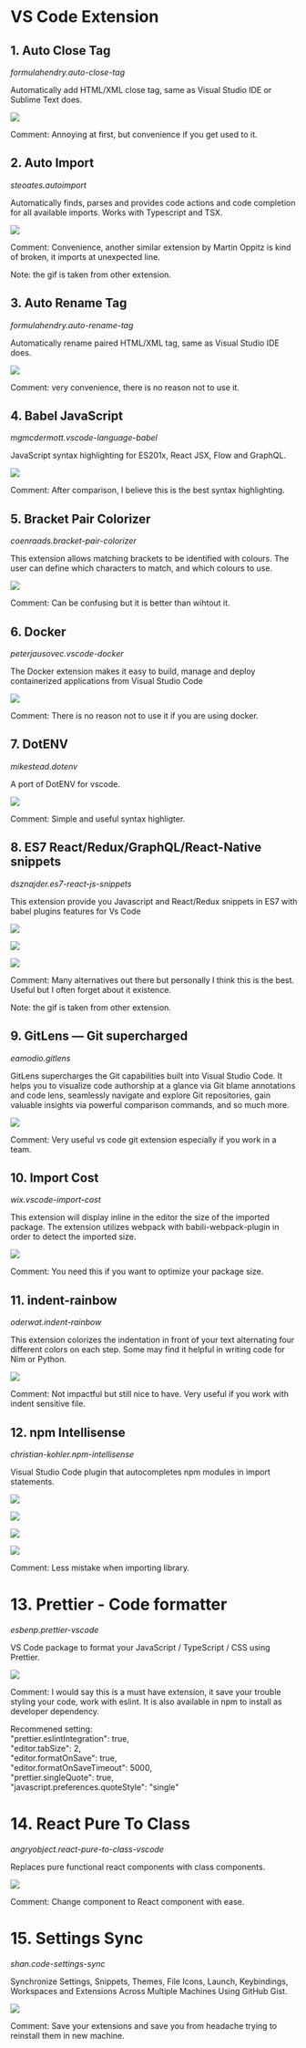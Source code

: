 # VS Code Extension

## 1. Auto Close Tag

_formulahendry.auto-close-tag_

Automatically add HTML/XML close tag, same as Visual Studio IDE or Sublime Text does.

![](./img-vs_code/1.gif?raw=true)

Comment: Annoying at first, but convenience if you get used to it.

## 2. Auto Import

_steoates.autoimport_

Automatically finds, parses and provides code actions and code completion for all available imports. Works with Typescript and TSX.

![](./img-vs_code/2.gif?raw=true)

Comment: Convenience, another similar extension by Martin Oppitz is kind of broken, it imports at unexpected line.

Note: the gif is taken from other extension.

## 3. Auto Rename Tag

_formulahendry.auto-rename-tag_

Automatically rename paired HTML/XML tag, same as Visual Studio IDE does.

![](./img-vs_code/3.gif?raw=true)

Comment: very convenience, there is no reason not to use it.

## 4. Babel JavaScript

_mgmcdermott.vscode-language-babel_

JavaScript syntax highlighting for ES201x, React JSX, Flow and GraphQL.

![](./img-vs_code/4.png?raw=true)

Comment: After comparison, I believe this is the best syntax highlighting.

## 5. Bracket Pair Colorizer

_coenraads.bracket-pair-colorizer_

This extension allows matching brackets to be identified with colours. The user can define which characters to match, and which colours to use.

![](./img-vs_code/5.png?raw=true)

Comment: Can be confusing but it is better than wihtout it.

## 6. Docker

_peterjausovec.vscode-docker_

The Docker extension makes it easy to build, manage and deploy containerized applications from Visual Studio Code

![](./img-vs_code/6.gif?raw=true)

Comment: There is no reason not to use it if you are using docker.

## 7. DotENV

_mikestead.dotenv_

A port of DotENV for vscode.

![](./img-vs_code/7.png?raw=true)

Comment: Simple and useful syntax highligter.

## 8. ES7 React/Redux/GraphQL/React-Native snippets

_dsznajder.es7-react-js-snippets_

This extension provide you Javascript and React/Redux snippets in ES7 with babel plugins features for Vs Code

![](./img-vs_code/8.1.gif?raw=true)

![](./img-vs_code/8.2.gif?raw=true)

![](./img-vs_code/8.3.gif?raw=true)

Comment: Many alternatives out there but personally I think this is the best. Useful but I often forget about it existence.

Note: the gif is taken from other extension.

## 9. GitLens — Git supercharged

_eamodio.gitlens_

GitLens supercharges the Git capabilities built into Visual Studio Code. It helps you to visualize code authorship at a glance via Git blame annotations and code lens, seamlessly navigate and explore Git repositories, gain valuable insights via powerful comparison commands, and so much more.

![](./img-vs_code/9.png?raw=true)

Comment: Very useful vs code git extension especially if you work in a team.

## 10. Import Cost

_wix.vscode-import-cost_

This extension will display inline in the editor the size of the imported package. The extension utilizes webpack with babili-webpack-plugin in order to detect the imported size.

![](./img-vs_code/10.gif?raw=true)

Comment: You need this if you want to optimize your package size.

## 11. indent-rainbow

_oderwat.indent-rainbow_

This extension colorizes the indentation in front of your text alternating four different colors on each step. Some may find it helpful in writing code for Nim or Python.

![](./img-vs_code/11.png?raw=true)

Comment: Not impactful but still nice to have. Very useful if you work with indent sensitive file.

## 12. npm Intellisense

_christian-kohler.npm-intellisense_

Visual Studio Code plugin that autocompletes npm modules in import statements.

![](./img-vs_code/12.1.gif?raw=true)

![](./img-vs_code/12.2.gif?raw=true)

![](./img-vs_code/12.3.gif?raw=true)

![](./img-vs_code/12.4.gif?raw=true)

Comment: Less mistake when importing library.

# 13. Prettier - Code formatter

_esbenp.prettier-vscode_

VS Code package to format your JavaScript / TypeScript / CSS using Prettier.

![](./img-vs_code/13.png?raw=true)

Comment: I would say this is a must have extension, it save your trouble styling your code, work with eslint. It is also available in npm to install as developer dependency.

Recommened setting:  
"prettier.eslintIntegration": true,  
"editor.tabSize": 2,  
"editor.formatOnSave": true,  
"editor.formatOnSaveTimeout": 5000,  
"prettier.singleQuote": true,  
"javascript.preferences.quoteStyle": "single"

# 14. React Pure To Class

_angryobject.react-pure-to-class-vscode_

Replaces pure functional react components with class components.

![](./img-vs_code/14.gif?raw=true)

Comment: Change component to React component with ease.

# 15. Settings Sync

_shan.code-settings-sync_

Synchronize Settings, Snippets, Themes, File Icons, Launch, Keybindings, Workspaces and Extensions Across Multiple Machines Using GitHub Gist.

![](./img-vs_code/15.png?raw=true)

Comment: Save your extensions and save you from headache trying to reinstall them in new machine.
